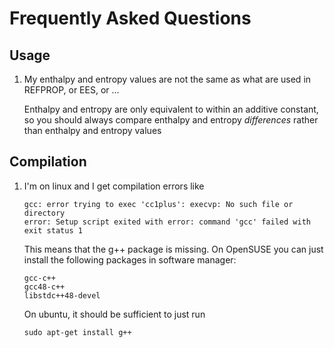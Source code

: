 
Frequently Asked Questions
==========================

Usage
-----

1. My enthalpy and entropy values are not the same as what are used in REFPROP, or EES, or ...

    Enthalpy and entropy are only equivalent to within an additive constant, so you should always compare enthalpy and entropy *differences* rather than enthalpy and entropy values
    
Compilation
-----------

1. I'm on linux and I get compilation errors like

    ```
    gcc: error trying to exec 'cc1plus': execvp: No such file or directory
    error: Setup script exited with error: command 'gcc' failed with exit status 1
    ```
    
    This means that the g++ package is missing.  On OpenSUSE you can just install the following packages in software manager:
    
    ```
    gcc-c++
    gcc48-c++
    libstdc++48-devel
    ```
    
    On ubuntu, it should be sufficient to just run
    
    ```
    sudo apt-get install g++
    ```
    
    